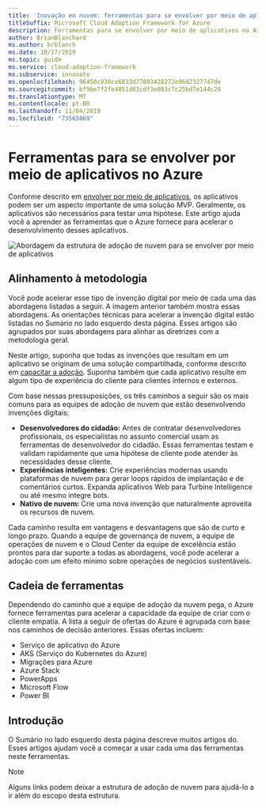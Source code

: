 ```yaml
---
title: 'Inovação em nuvem: ferramentas para se envolver por meio de aplicativos no Azure'
titleSuffix: Microsoft Cloud Adoption Framework for Azure
description: Ferramentas para se envolver por meio de aplicativos no Azure
author: BrianBlanchard
ms.author: brblanch
ms.date: 10/17/2019
ms.topic: guide
ms.service: cloud-adoption-framework
ms.subservice: innovate
ms.openlocfilehash: 96450c838ce6833d77803428272e96d2327747de
ms.sourcegitcommit: bf9be7f2fe4851d83cdf3e083c7c25bd7e144c20
ms.translationtype: MT
ms.contentlocale: pt-BR
ms.lasthandoff: 11/04/2019
ms.locfileid: "73565869"
---
```

# <a name="tools-to-engage-via-apps-in-azure"></a>Ferramentas para se envolver por meio de aplicativos no Azure

Conforme descrito em [envolver por meio de aplicativos](../considerations/apps.md), os aplicativos podem ser um aspecto importante de uma solução MVP. Geralmente, os aplicativos são necessários para testar uma hipótese. Este artigo ajuda você a aprender as ferramentas que o Azure fornece para acelerar o desenvolvimento desses aplicativos.

![Abordagem da estrutura de adoção de nuvem para se envolver por meio de aplicativos](../../_images/innovate/engage-via-apps.png)

## <a name="alignment-to-the-methodology"></a>Alinhamento à metodologia

Você pode acelerar esse tipo de invenção digital por meio de cada uma das abordagens listadas a seguir. A imagem anterior também mostra essas abordagens. As orientações técnicas para acelerar a invenção digital estão listadas no Sumário no lado esquerdo desta página. Esses artigos são agrupados por suas abordagens para alinhar as diretrizes com a metodologia geral.

Neste artigo, suponha que todas as invenções que resultam em um aplicativo se originam de uma solução compartilhada, conforme descrito em [capacitar a adoção](./ci-cd.md). Suponha também que cada aplicativo resulte em algum tipo de experiência do cliente para clientes internos e externos.

Com base nessas pressuposições, os três caminhos a seguir são os mais comuns para as equipes de adoção de nuvem que estão desenvolvendo invenções digitais:

- **Desenvolvedores do cidadão:** Antes de contratar desenvolvedores profissionais, os especialistas no assunto comercial usam as ferramentas de desenvolvedor do cidadão. Essas ferramentas testam e validam rapidamente que uma hipótese de cliente pode atender às necessidades desse cliente.
- **Experiências inteligentes:** Crie experiências modernas usando plataformas de nuvem para gerar loops rápidos de implantação e de comentários curtos. Expanda aplicativos Web para Turbine Intelligence ou até mesmo integre bots.
- **Nativo de nuvem:** Crie uma nova invenção que naturalmente aproveita os recursos de nuvem.

Cada caminho resulta em vantagens e desvantagens que são de curto e longo prazo. Quando a equipe de governança de nuvem, a equipe de operações de nuvem e o Cloud Center da equipe de excelência estão prontos para dar suporte a todas as abordagens, você pode acelerar a adoção com um efeito mínimo sobre operações de negócios sustentáveis.

## <a name="toolchain"></a>Cadeia de ferramentas

Dependendo do caminho que a equipe de adoção da nuvem pega, o Azure fornece ferramentas para acelerar a capacidade da equipe de criar com o cliente empatia. A lista a seguir de ofertas do Azure é agrupada com base nos caminhos de decisão anteriores. Essas ofertas incluem:

- Serviço de aplicativo do Azure
- AKS (Serviço do Kubernetes do Azure)
- Migrações para Azure
- Azure Stack
- PowerApps
- Microsoft Flow
- Power BI

## <a name="get-started"></a>Introdução

O Sumário no lado esquerdo desta página descreve muitos artigos do. Esses artigos ajudam você a começar a usar cada uma das ferramentas neste ferramentas.

> [!NOTE]
> Alguns links podem deixar a estrutura de adoção de nuvem para ajudá-lo a ir além do escopo desta estrutura.
